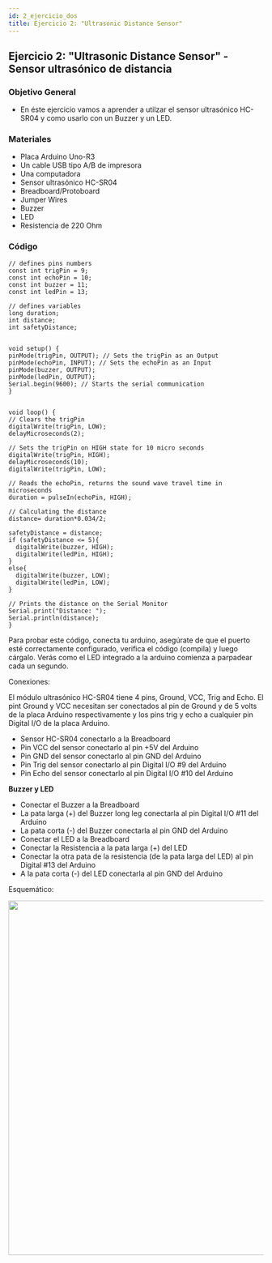 ```yaml
---
id: 2_ejercicio_dos
title: Ejercicio 2: "Ultrasonic Distance Sensor"
---
```


## Ejercicio 2: "Ultrasonic Distance Sensor" - Sensor ultrasónico de distancia

### Objetivo General

- En éste ejercicio vamos a aprender a utilzar el sensor ultrasónico HC-SR04 y como usarlo con un Buzzer y un LED.

### Materiales

- Placa Arduino Uno-R3
- Un cable USB tipo A/B de impresora
- Una computadora
- Sensor ultrasónico HC-SR04
- Breadboard/Protoboard
- Jumper Wires
- Buzzer
- LED
- Resistencia de 220 Ohm

### Código

```
// defines pins numbers
const int trigPin = 9;
const int echoPin = 10;
const int buzzer = 11;
const int ledPin = 13;

// defines variables
long duration;
int distance;
int safetyDistance;


void setup() {
pinMode(trigPin, OUTPUT); // Sets the trigPin as an Output
pinMode(echoPin, INPUT); // Sets the echoPin as an Input
pinMode(buzzer, OUTPUT);
pinMode(ledPin, OUTPUT);
Serial.begin(9600); // Starts the serial communication
}


void loop() {
// Clears the trigPin
digitalWrite(trigPin, LOW);
delayMicroseconds(2);

// Sets the trigPin on HIGH state for 10 micro seconds
digitalWrite(trigPin, HIGH);
delayMicroseconds(10);
digitalWrite(trigPin, LOW);

// Reads the echoPin, returns the sound wave travel time in microseconds
duration = pulseIn(echoPin, HIGH);

// Calculating the distance
distance= duration*0.034/2;

safetyDistance = distance;
if (safetyDistance <= 5){
  digitalWrite(buzzer, HIGH);
  digitalWrite(ledPin, HIGH);
}
else{
  digitalWrite(buzzer, LOW);
  digitalWrite(ledPin, LOW);
}

// Prints the distance on the Serial Monitor
Serial.print("Distance: ");
Serial.println(distance);
}
```

Para probar este código, conecta tu arduino, asegúrate de que el puerto esté correctamente configurado, verifica el código (compila) y luego cárgalo. Verás como el LED integrado a la arduino comienza a parpadear cada un segundo.


Conexiones:

El módulo ultrasónico HC-SR04 tiene 4 pins, Ground, VCC, Trig and Echo. El pint Ground y VCC necesitan ser conectados al pin de Ground y de 5 volts de la placa Arduino respectivamente y los pins trig y echo a cualquier pin Digital I/O de la placa Arduino.

* Sensor HC-SR04 conectarlo a la Breadboard
* Pin VCC del sensor conectarlo al pin +5V del Arduino
* Pin GND del sensor conectarlo al pin GND del Arduino
* Pin Trig del sensor conectarlo al pin Digital I/O #9 del Arduino
* Pin Echo del sensor conectarlo al pin Digital I/O #10 del Arduino

**Buzzer y LED**
* Conectar el Buzzer a la Breadboard
* La pata larga (+) del Buzzer long leg  conectarla al pin Digital I/O #11 del Arduino
* La pata corta (-) del Buzzer conectarla al pin GND del Arduino
* Conectar el LED a la Breadboard
* Conectar la Resistencia a la pata larga (+) del LED
* Conectar la otra pata de la resistencia (de la pata larga del LED) al pin Digital #13 del Arduino
* A la pata corta (-) del LED conectarla al pin GND del Arduino

Esquemático:

<img src="https://lh3.google.com/u/0/d/1WklsRgIqXQrclYSXZOLPwCSz_VxoqboX=w1710-h1546-iv1" width="700">

